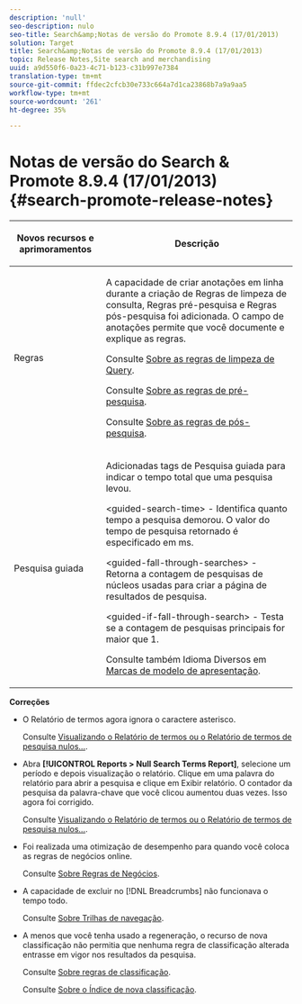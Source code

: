 ```yaml
---
description: 'null'
seo-description: nulo
seo-title: Search&amp;Notas de versão do Promote 8.9.4 (17/01/2013)
solution: Target
title: Search&amp;Notas de versão do Promote 8.9.4 (17/01/2013)
topic: Release Notes,Site search and merchandising
uuid: a9d550f6-0a23-4c71-b123-c31b997e7384
translation-type: tm+mt
source-git-commit: ffdec2cfcb30e733c664a7d1ca23868b7a9a9aa5
workflow-type: tm+mt
source-wordcount: '261'
ht-degree: 35%

---
```



# Notas de versão do Search &amp; Promote 8.9.4 (17/01/2013){#search-promote-release-notes}

<table> 
 <thead> 
  <tr> 
   <th colname="col1" class="entry"> <p>Novos recursos e aprimoramentos </p> </th> 
   <th colname="col2" class="entry"> <p>Descrição </p> </th> 
  </tr> 
 </thead>
 <tbody> 
  <tr> 
   <td colname="col1"> <p>Regras </p> </td> 
   <td colname="col2"> <p> A capacidade de criar anotações em linha durante a criação de Regras de limpeza de consulta, Regras pré-pesquisa e Regras pós-pesquisa foi adicionada. O campo de anotações permite que você documente e explique as regras. </p> <p>Consulte <a href="../c-about-rules-menu/c-about-query-cleaning-rules.md#concept_17F3CDDC3C8A4128AF092A82B777B86C" format="dita" scope="local"> Sobre as regras de limpeza de Query</a>. </p> <p>Consulte <a href="../c-about-rules-menu/c-about-pre-search-rules.md#concept_5BF84BB6FACB4645BA9CB7496A01CD1F" format="dita" scope="local"> Sobre as regras de pré-pesquisa</a>. </p> <p>Consulte <a href="../c-about-rules-menu/c-about-post-search-rules.md#concept_AF6ADFCC0ADF4A788003964939917FDE" format="dita" scope="local"> Sobre as regras de pós-pesquisa</a>. </p> </td> 
  </tr> 
  <tr> 
   <td colname="col1"> <p>Pesquisa guiada </p> </td> 
   <td colname="col2"> <p> Adicionadas tags de Pesquisa guiada para indicar o tempo total que uma pesquisa levou. </p> <p> <span class="codeph"> &lt;guided-search-time&gt;</span> - Identifica quanto tempo a pesquisa demorou. O valor do tempo de pesquisa retornado é especificado em ms. </p> <p> <span class="codeph"> &lt;guided-fall-through-searches&gt;</span> - Retorna a contagem de pesquisas de núcleos usadas para criar a página de resultados de pesquisa. </p> <p> <span class="codeph"> &lt;guided-if-fall-through-search&gt;</span> - Testa se a contagem de pesquisas principais for maior que 1. </p> <p>Consulte também Idioma Diversos em <a href="../c-appendices/c-templates.md#reference_F1BBF616BCEC4AD7B2548ECD3CA74C64" format="dita" scope="local"> Marcas de modelo de apresentação</a>. </p> </td> 
  </tr> 
 </tbody> 
</table>

**Correções**

* O Relatório de termos agora ignora o caractere asterisco.

   Consulte [Visualizando o Relatório de termos ou o Relatório de termos de pesquisa nulos...](../c-about-reports-menu/c-about-reports-menu.md#task_53B7ED1582DD4B0E8376546A7AFC789A).

* Abra **[!UICONTROL Reports > Null Search Terms Report]**, selecione um período e depois visualização o relatório. Clique em uma palavra do relatório para abrir a pesquisa e clique em Exibir relatório. O contador da pesquisa da palavra-chave que você clicou aumentou duas vezes. Isso agora foi corrigido.

   Consulte [Visualizando o Relatório de termos ou o Relatório de termos de pesquisa nulos...](../c-about-reports-menu/c-about-reports-menu.md#task_53B7ED1582DD4B0E8376546A7AFC789A).

* Foi realizada uma otimização de desempenho para quando você coloca as regras de negócios online.

   Consulte [Sobre Regras de Negócios](../c-about-rules-menu/c-about-business-rules.md#concept_2A93D76216754D3D8412CDEA00BD26BD).

* A capacidade de excluir no [!DNL Breadcrumbs] não funcionava o tempo todo.

   Consulte [Sobre Trilhas de navegação](../c-about-design-menu/c-about-breadcrumbs.md#concept_FB8A943C594A4A1593B118141DA61F03).

* A menos que você tenha usado a regeneração, o recurso de nova classificação não permitia que nenhuma regra de classificação alterada entrasse em vigor nos resultados da pesquisa.

   Consulte [Sobre regras de classificação](../c-about-rules-menu/c-about-ranking-rules.md#concept_F555C076759B4E81B925441CFE707397).

   Consulte [Sobre o Índice de nova classificação](../c-about-index-menu/c-about-re-rank-index.md#concept_147B0A9FCD51451787DA898E06F7C692).

